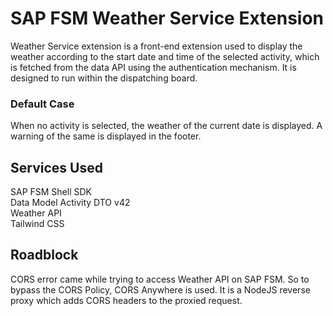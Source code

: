 # SAP FSM Weather Service Extension

Weather Service extension is a front-end extension used to display the weather according to the start date and time of the selected activity, which is fetched from the data API using the authentication mechanism. It is designed to run within the dispatching board.

### Default Case

When no activity is selected, the weather of the current date is displayed. A warning of the same is displayed in the footer.

## Services Used

SAP FSM Shell SDK <br/>
Data Model Activity DTO v42 <br/>
Weather API <br/>
Tailwind CSS

## Roadblock

CORS error came while trying to access Weather API on SAP FSM. So to bypass the CORS Policy, CORS Anywhere is used. It is a NodeJS reverse proxy which adds CORS headers to the proxied request.